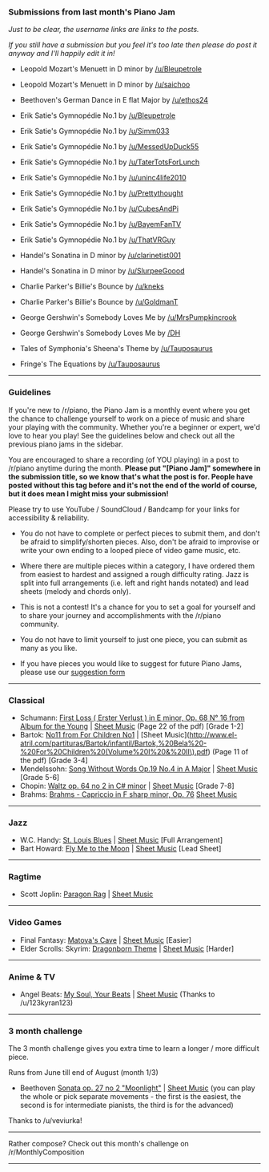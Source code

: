 ### Submissions from last month's Piano Jam

*Just to be clear, the username links are links to the posts.*

*If you still have a submission but you feel it's too late then please do post it anyway and I'll happily edit it in!*

* Leopold Mozart's Menuett in D minor by [/u/Bleupetrole](https://www.reddit.com/r/piano/comments/8i7avw/piano_jam_roli_leopold_mozart_menuet_in_d_minor/)
* Leopold Mozart's Menuett in D minor by [/u/saichoo](https://www.reddit.com/r/piano/comments/8ixc2w/piano_jam_leopold_mozart_minuet_in_d_minor/)

* Beethoven's German Dance in E flat Major by [/u/ethos24](https://www.reddit.com/r/piano/comments/8iqe83/piano_jam_beethovens_german_dance_in_e_flat_no_9/)

* Erik Satie's Gymnopédie No.1 by [/u/Bleupetrole](https://www.reddit.com/r/piano/comments/8gu3ni/piano_jam_erik_satie_gymnop%C3%A9die_num_1/)
* Erik Satie's Gymnopédie No.1 by [/u/Simm033](https://www.reddit.com/r/piano/comments/8j6k4q/piano_jam_erik_satie_gymnop%C3%A9die_no1/)
* Erik Satie's Gymnopédie No.1 by [/u/MessedUpDuck55](https://www.reddit.com/r/piano/comments/8jimn3/piano_jam_erik_satie_gymnop%C3%A9die_no_1/)
* Erik Satie's Gymnopédie No.1 by [/u/TaterTotsForLunch](https://www.reddit.com/r/piano/comments/8khk3j/piano_jam_58/)
* Erik Satie's Gymnopédie No.1 by [/u/uninc4life2010](https://www.reddit.com/r/piano/comments/8kira6/piano_jam_erik_satie_gymnop%C3%A9die_no_1/)
* Erik Satie's Gymnopédie No.1 by [/u/Prettythought](https://www.reddit.com/r/piano/comments/8kuot9/piano_jam_my_performance_of_erik_saties/)
* Erik Satie's Gymnopédie No.1 by [/u/CubesAndPi](https://www.reddit.com/r/piano/comments/8lizsj/piano_jam_erik_satie_gymnop%C3%A9die_no1/)
* Erik Satie's Gymnopédie No.1 by [/u/BayemFanTV](https://www.reddit.com/r/piano/comments/8mmg5u/piano_jam_erik_satie_gymnopedie_no1/)
* Erik Satie's Gymnopédie No.1 by [/u/ThatVRGuy](https://www.reddit.com/r/piano/comments/8msapm/piano_jam_erik_satie_gymnopedie_no_1/)

* Handel's Sonatina in D minor by [/u/clarinetist001](https://www.reddit.com/r/piano/comments/8majmr/piano_jam_sonatina_in_d_minor_handel_incomplete/)
* Handel's Sonatina in D minor by [/u/SlurpeeGoood](https://www.reddit.com/r/piano/comments/8noma7/piano_jam_handel_sonatina_in_dm/)

* Charlie Parker's Billie's Bounce by [/u/kneks](https://www.reddit.com/r/piano/comments/8jh9gs/piano_jam_billies_bounce/)
* Charlie Parker's Billie's Bounce by [/u/GoldmanT](https://www.reddit.com/r/piano/comments/8jv7xy/piano_jam_billies_bounce_charlie_parker/)

* George Gershwin's Somebody Loves Me by [/u/MrsPumpkincrook](https://www.reddit.com/r/piano/comments/8naq8v/piano_jam_gershwin_somebody_loves_me/)
* George Gershwin's Somebody Loves Me by [/DH](https://www.reddit.com/r/piano/comments/8nh25b/piano_jam_gershwin_somebody_loves_me_songbook/)

* Tales of Symphonia's Sheena's Theme by [/u/Tauposaurus](https://www.reddit.com/r/piano/comments/8n3brf/piano_jam_sheena_tales_of_symphonia/)

* Fringe's The Equations by [/u/Tauposaurus](https://www.reddit.com/r/piano/comments/8iixvr/piano_jam_the_equation_fringe/)

---

### Guidelines

If you're new to /r/piano, the Piano Jam is a monthly event where you get the chance to challenge yourself to work on a piece of music and share your playing with the community. Whether you're a beginner or expert, we'd love to hear you play! See the guidelines below and check out all the previous piano jams in the sidebar.

You are encouraged to share a recording (of YOU playing) in a post to /r/piano anytime during the month. **Please put "[Piano Jam]" somewhere in the submission title, so we know that's what the post is for. People have posted without this tag before and it's not the end of the world of course, but it does mean I might miss your submission!**

Please try to use YouTube / SoundCloud / Bandcamp for your links for accessibility & reliability.

* You do not have to complete or perfect pieces to submit them, and don't be afraid to simplify/shorten pieces. Also, don't be afraid to improvise or write your own ending to a looped piece of video game music, etc.

* Where there are multiple pieces within a category, I have ordered them from easiest to hardest and assigned a rough difficulty rating. Jazz is split into full arrangements (i.e. left and right hands notated) and lead sheets (melody and chords only).

* This is not a contest! It's a chance for you to set a goal for yourself and to share your journey and accomplishments with the /r/piano community.

* You do not have to limit yourself to just one piece, you can submit as many as you like.

* If you have pieces you would like to suggest for future Piano Jams, please use our [suggestion form](https://docs.google.com/forms/d/e/1FAIpQLSd5U5DA0OjN1HeaK-5Ue_s92HeZ5ud_2OynMb0WoKt1BPPwrg/viewform)

---

### Classical

* Schumann: [First Loss ( Erster Verlust ) in E minor, Op. 68 N° 16 from Album for the Young](https://www.youtube.com/watch?v=Y3LU9wLlZ1w) | [Sheet Music](https://imslp.nl/imglnks/usimg/6/66/IMSLP300406-PMLP02707-Schumann_op68_Album_f%C3%BCr_die_Jugend_DinA4.pdf) (Page 22 of the pdf) [Grade 1-2]
* Bartok: [No11 from For Children No1](https://www.youtube.com/watch?v=1OcKdHAQB2E) | [Sheet Music](http://www.el-atril.com/partituras/Bartok/infantil/Bartok,%20Bela%20-%20For%20Children%20(Volume%20I%20&%20II\).pdf) (Page 11 of the pdf) [Grade 3-4]
* Mendelssohn: [Song Without Words Op.19 No.4 in A Major](https://www.youtube.com/watch?v=4p-lnBD4uhM) | [Sheet Music](http://www.free-scores.com/download-sheet-music.php?pdf=7563) [Grade 5-6]
* Chopin: [Waltz op. 64 no 2 in C# minor](https://www.youtube.com/watch?v=wTSu1jjKpgI) | [Sheet Music](https://www.mfiles.co.uk/scores/Waltz-op64-no2.pdf) [Grade 7-8]
* Brahms: [Brahms - Capriccio in F sharp minor, Op. 76](https://www.youtube.com/watch?v=tbNEf9OgtRI) [Sheet Music](http://hz.imslp.info/files/imglnks/usimg/1/17/IMSLP02506-Brahms_-_Capriccio,_F-_Minor,_Op.76_No.1.pdf)



---

### Jazz

* W.C. Handy: [St. Louis Blues](https://www.youtube.com/watch?v=_94hrye_vW4) | [Sheet Music](https://www.8notes.com/scores/12240.asp) [Full Arrangement]
* Bart Howard: [Fly Me to the Moon](https://www.youtube.com/watch?v=vW3w8kV-Xmo) | [Sheet Music](http://www.kungalv.se/siteassets/dokument/skola-barnomsorg/dokument/gymnasieskola/estetiska-programmet/ansokan/sang/fly-me-to-the-moon.pdf) [Lead Sheet]



---

### Ragtime

* Scott Joplin: [Paragon Rag](https://www.youtube.com/watch?v=nbEXLujW6vs) | [Sheet Music](http://www.ragtimepiano.ca/images/paragon.pdf)



---

### Video Games

* Final Fantasy: [Matoya's Cave](https://www.youtube.com/watch?v=RIvVh6xYhtk) | [Sheet Music](http://www.ninsheetmusic.org/download/pdf/784) [Easier]
* Elder Scrolls: Skyrim: [Dragonborn Theme](https://www.youtube.com/watch?v=UsnRQJxanVM) | [Sheet Music](http://www.ninsheetmusic.org/download/pdf/2376) [Harder]




---

### Anime & TV

* Angel Beats: [My Soul, Your Beats](https://www.youtube.com/watch?v=O1To2M7ugm0) | [Sheet Music](http://sheet.host/sheet/DhW4eq) (Thanks to /u/123kyran123)



---

### 3 month challenge

The 3 month challenge gives you extra time to learn a longer / more difficult piece.


Runs from June till end of August (month 1/3)

* Beethoven [Sonata op. 27 no 2 "Moonlight"](https://www.youtube.com/watch?v=j50ar2walNs) | [Sheet Music](http://imslp.org/wiki/Piano_Sonata_No.14,_Op.27_No.2_(Beethoven,_Ludwig_van)) 
(you can play the whole or pick separate movements - the first is the easiest, the second is for intermediate pianists, the third is for the advanced)

Thanks to /u/veviurka!



---

Rather compose? Check out this month's challenge on /r/MonthlyComposition

---
